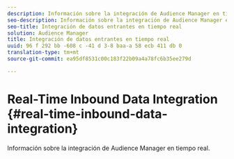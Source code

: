 ```yaml
---
description: Información sobre la integración de Audience Manager en tiempo real.
seo-description: Información sobre la integración de Audience Manager en tiempo real.
seo-title: Integración de datos entrantes en tiempo real
solution: Audience Manager
title: Integración de datos entrantes en tiempo real
uuid: 96 f 292 bb -608 c -41 d 3-8 baa-a 58 ecb 411 db 0
translation-type: tm+mt
source-git-commit: ea95df8531c00c183f22b09a4a78fc6b35ee279d

---
```



# Real-Time Inbound Data Integration {#real-time-inbound-data-integration}

Información sobre la integración de Audience Manager en tiempo real.

<!-- c_rt_data_int.xml -->